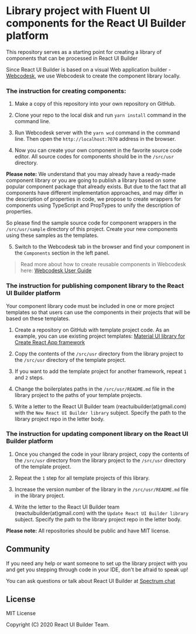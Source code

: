 # Library project with Fluent UI components for the React UI Builder platform

This repository serves as a starting point for creating a library of components that can be processed in React UI Builder

Since React UI Builder is based on a visual Web application builder - [Webcodesk](https://github.com/webcodesk/webcodesk-srv), we use Webcodesk to create the component library locally.

### The instruction for creating components:

1. Make a copy of this repository into your own repository on GitHub.

2. Clone your repo to the local disk and run `yarn install` command in the command line.

3. Run Webcodesk server with the `yarn wcd` command in the command line. Then open the `http://localhost:7070` address in the browser.

4. Now you can create your own component in the favorite source code editor. All source codes for components should be in the `/src/usr` directory.

**Please note:** We understand that you may already have a ready-made component library or you are going to publish a library based on some popular component package that already exists.
But due to the fact that all components have different implementation approaches, and may differ in the description of properties in code, we propose to create wrappers for components using TypeScript and PropTypes to unify the description of properties.

So please find the sample source code for component wrappers in the `/src/usr/sample` directory of this project. Create your new components using these samples as the templates.

5. Switch to the Webcodesk tab in the browser and find your component in the `Components` section in the left panel.

> Read more about how to create reusable components in Webcodesk here: [Webcodesk User Guide](https://github.com/webcodesk/webcodesk-srv/blob/master/docs/README.md) 

### The instruction for publishing component library to the React UI Builder platform

Your component library code must be included in one or more project templates so that users can use the components in their projects that will be based on these templates.

1. Create a repository on GitHub with template project code. As an example, you can use existing project templates: [Material UI library for Create React App framework](https://github.com/react-ui-builder/material-ui-cra-boilerplate)

2. Copy the contents of the `/src/usr` directory from the library project to the `/src/usr` directory of the template project.

3. If you want to add the template project for another framework, repeat `1` and `2` steps. 

4. Change the boilerplates paths in the `/src/usr/README.md` file in the library project to the paths of your template projects.

5. Write a letter to the React UI Builder team (reactuibuilder(at)gmail.com) with the `New React UI Builder library` subject. Specify the path to the library project repo in the letter body.  

### The instruction for updating component library on the React UI Builder platform

1. Once you changed the code in your library project, copy the contents of the `/src/usr` directory from the library project to the `/src/usr` directory of the template project.

2. Repeat the `1` step for all template projects of this library.

3. Increase the version number of the library in the `/src/usr/README.md` file in the library project.  

4. Write the letter to the React UI Builder team (reactuibuilder(at)gmail.com) with the `Update React UI Builder library` subject. Specify the path to the library project repo in the letter body.

**Please note:** All repositories should be public and have MIT license.

## Community

If you need any help or want someone to set up the library project with you and get you stepping through code in your IDE, 
don't be afraid to speak up!

You can ask questions or talk about React UI Builder at [Spectrum chat](https://spectrum.chat/react-ui-builder)

## License

MIT License

Copyright (C) 2020 React UI Builder Team.